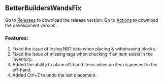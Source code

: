 ## BetterBuildersWandsFix
Go to [Releases](https://github.com/xinyihl/BetterBuildersWandsFix/releases/latest) to download the release version. Go to [Actions](https://github.com/xinyihl/BetterBuildersWandsFix/actions) to download the development version.

### Features:
1. Fixed the issue of losing NBT data when placing & withdrawing blocks.
2. Fixed the issue of missing tags when checking if an item exists in the inventory.
3. Added the ability to place off-hand items when an item is present in the off-hand.
4. Added Ctrl+Z to undo the last placement.
